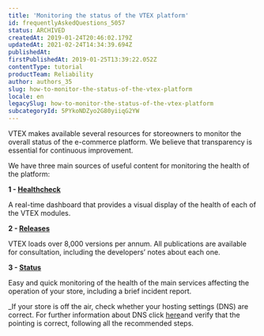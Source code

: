 ```yaml
---
title: 'Monitoring the status of the VTEX platform'
id: frequentlyAskedQuestions_5057
status: ARCHIVED
createdAt: 2019-01-24T20:46:02.179Z
updatedAt: 2021-02-24T14:34:39.694Z
publishedAt: 
firstPublishedAt: 2019-01-25T13:39:22.052Z
contentType: tutorial
productTeam: Reliability
author: authors_35
slug: how-to-monitor-the-status-of-the-vtex-platform
locale: en
legacySlug: how-to-monitor-the-status-of-the-vtex-platform
subcategoryId: 5PYkoNDZyo2G80yiiqG2YW
---
```


VTEX makes available several resources for storeowners to monitor the overall status of the e-commerce platform. We believe that transparency is essential for continuous improvement.

We have three main sources of useful content for monitoring the health of the platform:

**1 - [Healthcheck](http://healthcheck.vtex.com/)**

A real-time dashboard that provides a visual display of the health of each of the VTEX modules.

**2 - [Releases](http://releases.vtex.com/#/releases/)**

VTEX loads over 8,000 versions per annum. All publications are available for consultation, including the developers’ notes about each one.

**3 - [Status](http://status.vtex.com/)**

Easy and quick monitoring of the health of the main services affecting the operation of your store, including a brief incident report.

_If your store is off the air, check whether your hosting settings (DNS) are correct. For further information about DNS click [here](/en/tutorial/configuring-dns-pointing-to-vtex/)and verify that the pointing is correct, following all the recommended steps.
